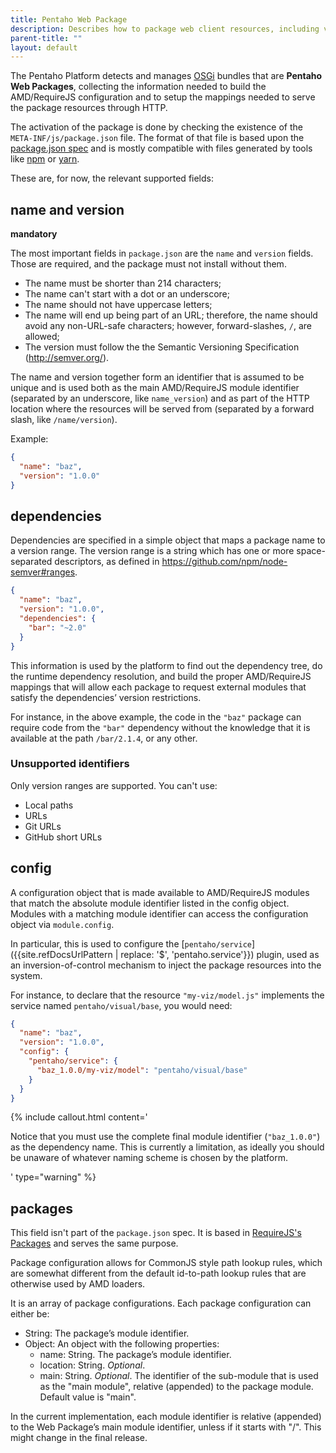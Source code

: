 ```yaml
---
title: Pentaho Web Package
description: Describes how to package web client resources, including visualizations, into the Pentaho platform.
parent-title: ""
layout: default
---
```


The Pentaho Platform detects and manages [OSGi](https://www.osgi.org/) bundles that are **Pentaho Web Packages**, 
collecting the information needed to build the AMD/RequireJS configuration and 
to setup the mappings needed to serve the package resources through HTTP.

The activation of the package is done by checking the existence of the `META-INF/js/package.json` file.
The format of that file is based upon the [package.json spec](https://docs.npmjs.com/files/package.json) and 
is mostly compatible with files generated by tools like [npm](https://www.npmjs.com) or [yarn](https://yarnpkg.com).

These are, for now, the relevant supported fields:

## name and version

**mandatory**

The most important fields in `package.json` are the `name` and `version` fields. 
Those are required, and the package must not install without them.
- The name must be shorter than 214 characters;
- The name can't start with a dot or an underscore;
- The name should not have uppercase letters;
- The name will end up being part of an URL;
  therefore, the name should avoid any non-URL-safe characters;
  however, forward-slashes, `/`, are allowed; 
- The version must follow the the Semantic Versioning Specification (http://semver.org/).

The name and version together form an identifier that is assumed to be unique and 
is used both as the main AMD/RequireJS module identifier (separated by an underscore, like `name_version`) and 
as part of the HTTP location where the resources will be served from 
(separated by a forward slash, like `/name/version`).

Example:

```json
{
  "name": "baz",
  "version": "1.0.0"
}
```

## dependencies

Dependencies are specified in a simple object that maps a package name to a version range.
The version range is a string which has one or more space-separated descriptors, 
as defined in https://github.com/npm/node-semver#ranges.

```json
{
  "name": "baz", 
  "version": "1.0.0", 
  "dependencies": { 
    "bar": "~2.0" 
  }
}
```

This information is used by the platform to find out the dependency tree, do the runtime dependency resolution, and 
build the proper AMD/RequireJS mappings that will allow each package to request external modules 
that satisfy the dependencies’ version restrictions.

For instance, in the above example, the code in the `"baz"` package can require code from the `"bar"` dependency 
without the knowledge that it is available at the path `/bar/2.1.4`, or any other.

### Unsupported identifiers

Only version ranges are supported. You can't use:
- Local paths
- URLs
- Git URLs
- GitHub short URLs 

## config

A configuration object that is made available to AMD/RequireJS modules that 
match the absolute module identifier listed in the config object.
Modules with a matching module identifier can access the configuration object via `module.config`.

In particular, 
this is used to configure the [`pentaho/service`]({{site.refDocsUrlPattern | replace: '$', 'pentaho.service'}}) plugin, 
used as an inversion-of-control mechanism to inject the package resources into the system.

For instance, to declare that the resource `"my-viz/model.js"` implements the service named `pentaho/visual/base`, 
you would need:
```json
{ 
  "name": "baz",
  "version": "1.0.0",
  "config": {
    "pentaho/service": {
      "baz_1.0.0/my-viz/model": "pentaho/visual/base"
    }
  }
}
```

{% include callout.html content='<p>Notice that you must use the complete final module identifier 
(<code>"baz_1.0.0"</code>) as the dependency name. 
This is currently a limitation, as ideally you should be unaware of whatever naming scheme is chosen by the platform.
</p>' type="warning" %}

## packages

This field isn't part of the `package.json` spec.
It is based in [RequireJS's Packages](http://requirejs.org/docs/api.html#packages) and serves the same purpose.

Package configuration allows for CommonJS style path lookup rules,
which are somewhat different from the default id-to-path lookup rules that are otherwise used by AMD loaders.

It is an array of package configurations. Each package configuration can either be:
- String: The package’s module identifier.
- Object: An object with the following properties:
  - name: String. The package’s module identifier.
  - location: String. _Optional_.
  - main: String. _Optional_. The identifier of the sub-module that is used as the "main module", 
    relative (appended) to the package module. Default value is "main".

In the current implementation, 
each module identifier is relative (appended) to the Web Package’s main module identifier,
unless if it starts with "/". This might change in the final release.
